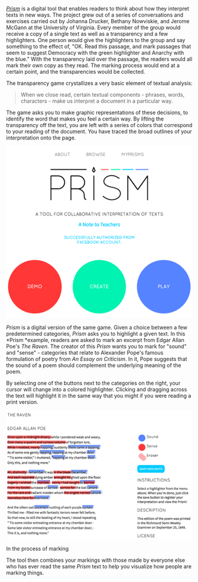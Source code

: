 *[Prism](prism.scholarslab.org)* is a digital tool that enables readers to think about how they interpret texts in new ways. The project grew out of a series of conversations and exercises carried out by Johanna Drucker, Bethany Nowviskie, and Jerome McGann at the University of Virginia. Every member of the group would receive a copy of a single text as well as a transparency and a few highlighters. One person would give the highlighters to the group and say something to the effect of, "OK. Read this passage, and mark passages that seem to suggest Democracy with the green highlighter and Anarchy with the blue." With the transparency laid over the passage, the readers would all mark their own copy as they read. The marking process would end at a certain point, and the transparencies would be collected.

The transparency game crystallizes a very basic element of textual analysis:

> When we close read, certain textual components - phrases, words, characters - make us interpret a document in a particular way.

The game asks you to make graphic representations of these decisions, to identify the word that makes you feel a certain way. By lifting the transparency off the text, you are left with a series of colors that correspond to your reading of the document. You have traced the broad outlines of your interpretation onto the page.



![prism splash page](/assets/prism_splash_page.jpg)

*Prism* is a digital version of the same game. Given a choice between a few predetermined categories, *Prism* asks you to highlight a given text. In this *Prism *example, readers are asked to mark an excerpt from Edgar Allan Poe's *The Raven*.
The creator of this *Prism* wants you to mark for "sound" and "sense" - categories that relate to Alexander Pope's famous formulation of poetry from *An Essay on Criticism*. In it, Pope suggests that the sound of a poem should complement the  underlying meaning of the poem. 

By selecting one of the buttons next to the categories on the right, your cursor will change into a colored highlighter. Clicking and dragging across the text will highlight it in the same way that you might if you were reading a print version.

![prism highlights of the raven](/assets/prism_raven_highlights.png)


In the process of marking

The tool then combines your markings with those made by everyone else who has ever read the same *Prism* text to help you visualize how people are marking things.